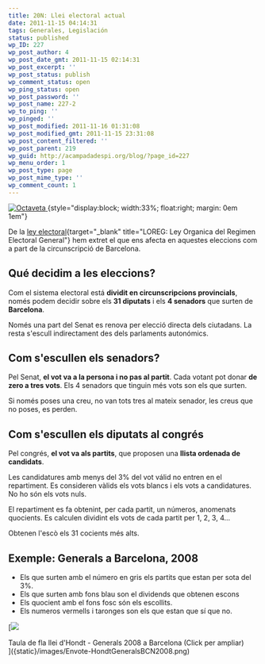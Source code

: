```yaml
---
title: 20N: Llei electoral actual
date: 2011-11-15 04:14:31
tags: Generales, Legislación
status: published
wp_ID: 227
wp_post_author: 4
wp_post_date_gmt: 2011-11-15 02:14:31
wp_post_excerpt: ''
wp_post_status: publish
wp_comment_status: open
wp_ping_status: open
wp_post_password: ''
wp_post_name: 227-2
wp_to_ping: ''
wp_pinged: ''
wp_post_modified: 2011-11-16 01:31:08
wp_post_modified_gmt: 2011-11-15 23:31:08
wp_post_content_filtered: ''
wp_post_parent: 219
wp_guid: http://acampadadespi.org/blog/?page_id=227
wp_menu_order: 1
wp_post_type: page
wp_post_mime_type: ''
wp_comment_count: 1
---
```

[![Octaveta]({static}/images/LleiOpcions.png)
]({static}/images/LleiOpcions.png)
{style="display:block; width:33%; float:right; margin: 0em 1em"}

De la 
[ley electoral](http://www.juntaelectoralcentral.es/cs/jec/loreg){target="_blank" title="LOREG: Ley Organica del Regimen Electoral General"}
hem extret el que ens afecta en aquestes eleccions com a part de la circunscripció de Barcelona.
<!-- PELICAN_END_SUMMARY -->

## Qué decidim a les eleccions?

Com el sistema electoral está **dividit en circunscripcions provincials**,
només podem decidir sobre els **31 diputats** i els **4 senadors** que surten de **Barcelona**.

Només una part del Senat es renova per elecció directa dels ciutadans.
La resta s'escull indirectament des dels parlaments autonómics.

## Com s'escullen els senadors?

Pel Senat, **el vot va a la persona i no pas al partit**.
Cada votant pot donar **de zero a tres vots**.
Els 4 senadors que tinguin més vots son els que surten.

Si només poses una creu, no van tots tres al mateix senador,
les creus que no poses, es perden.

## Com s'escullen els diputats al congrés

Pel congrés, **el vot va als partits**,
que proposen una **llista ordenada de candidats**.

Les candidatures amb menys del 3% del vot válid no entren en el repartiment.
Es consideren vàlids els vots blancs i els vots a candidatures.
No ho són els vots nuls.

El repartiment es fa obtenint, per cada partit, un números, anomenats quocients.
Es calculen dividint els vots de cada partit per 1, 2, 3, 4...

Obtenen l'escò els 31 cocients més alts.


## Exemple: Generals a Barcelona, 2008

- Els que surten amb el número en gris els partits que estan per sota del 3%.
- Els que surten amb fons blau son el dividends que obtenen escons
- Els quocient amb el fons fosc són els escollits.
- Els numeros vermells i taronges son els que estan que sí que no.

[![]({static}/images/Envote-HondtGeneralsBCN2008.png)
<div class='caption'>
Taula de fla llei d'Hondt - Generals 2008 a Barcelona (Click per ampliar)
</div>
]({static}/images/Envote-HondtGeneralsBCN2008.png)


